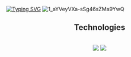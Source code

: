 <a href="https://git.io/typing-svg"><img src="https://readme-typing-svg.herokuapp.com?font=Fira+Code&pause=1000&color=FFFFFF&width=435&lines=Welcome+to+Guylherme's+portfolio." alt="Typing SVG" /></a>
![1_aYVeyVXa-sSg46sZMa9YwQ](https://github.com/user-attachments/assets/3ab25bbf-ac83-4ce8-af61-662b1f4b5c21)



 </div>


<h2 align="center">Technologies</h2>
<br/>
<div align="center">
    <img src="https://skillicons.dev/icons?i=visualstudio,c,cpp,python,debian,kali,linux" />
    <img src="https://skillicons.dev/icons?i=mysql" /><br> 
</div>

